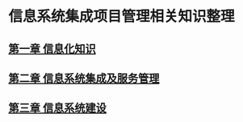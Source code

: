 # 信息系统集成项目管理相关知识整理

## [第一章 信息化知识](./markdown/01信息化知识.md)

## [第二章 信息系统集成及服务管理](./markdown/02信息系统集成及服务管理.md)

## [第三章 信息系统建设](./markdown/03信息系统建设.md)

